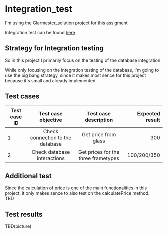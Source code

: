 # Integration_test

I'm using the Glarmester_solution project for this assigment

Integration test can be found [here](https://github.com/KongBoje/Integration_test/blob/master/test/testIT/IntegrationTest.java)

## Strategy for Integration testing

So in this project I primarily focus on the testing of the database integration.

While only focusing on the integration testing of the database, I'm going to use the big bang strategy, since it makes most sence for this project because it's small and already implemented.

## Test cases

| Test case ID        | Test case objective              | Test case description               | Expected result |
| --------------------|:--------------------------------:|:-----------------------------------:| ---------------:|
| 1                   | Check connection to the database | Get price from glass                | 300             |
| 2                   | Check database interactions      | Get prices for the three frametypes | 100/200/350     |

## Additional test
Since the calculation of price is one of the main functionalities in this project, it only makes sence to also test on the calculatePrice method.<br>
TBD

## Test results
TBD(picture)
